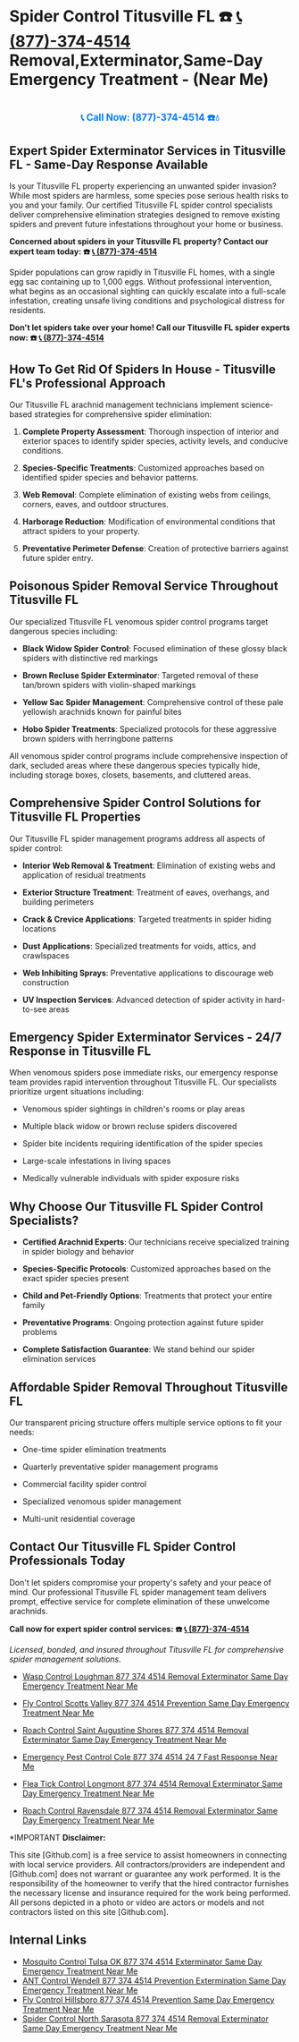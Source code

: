 # Spider Control Titusville FL ☎️ [📞 (877)-374-4514](https://pest-control-4514.netlify.app) Removal,Exterminator,Same-Day Emergency Treatment - (Near Me)
# 

<p align="center" style="font-size: 1.2em; font-weight: bold; margin: 20px 0;">
  <a href="https://pest-control-4514.netlify.app" target="_blank" style="color: #007BFF; text-decoration: none;">📞 Call Now: (877)-374-4514 ☎️💧</a>
</p>

## Expert Spider Exterminator Services in Titusville FL - Same-Day Response Available

Is your Titusville FL property experiencing an unwanted spider invasion? While most spiders are harmless, some species pose serious health risks to you and your family. Our certified Titusville FL spider control specialists deliver comprehensive elimination strategies designed to remove existing spiders and prevent future infestations throughout your home or business.

**Concerned about spiders in your Titusville FL property? Contact our expert team today: ☎️ [📞 (877)-374-4514](https://pest-control-4514.netlify.app)**

Spider populations can grow rapidly in Titusville FL homes, with a single egg sac containing up to 1,000 eggs. Without professional intervention, what begins as an occasional sighting can quickly escalate into a full-scale infestation, creating unsafe living conditions and psychological distress for residents.

**Don't let spiders take over your home! Call our Titusville FL spider experts now: ☎️ [📞 (877)-374-4514](https://pest-control-4514.netlify.app)**

## How To Get Rid Of Spiders In House - Titusville FL's Professional Approach

Our Titusville FL arachnid management technicians implement science-based strategies for comprehensive spider elimination:

1. **Complete Property Assessment**: Thorough inspection of interior and exterior spaces to identify spider species, activity levels, and conducive conditions.

2. **Species-Specific Treatments**: Customized approaches based on identified spider species and behavior patterns.

3. **Web Removal**: Complete elimination of existing webs from ceilings, corners, eaves, and outdoor structures.

4. **Harborage Reduction**: Modification of environmental conditions that attract spiders to your property.

5. **Preventative Perimeter Defense**: Creation of protective barriers against future spider entry.

## Poisonous Spider Removal Service Throughout Titusville FL

Our specialized Titusville FL venomous spider control programs target dangerous species including:

- **Black Widow Spider Control**: Focused elimination of these glossy black spiders with distinctive red markings

- **Brown Recluse Spider Exterminator**: Targeted removal of these tan/brown spiders with violin-shaped markings

- **Yellow Sac Spider Management**: Comprehensive control of these pale yellowish arachnids known for painful bites

- **Hobo Spider Treatments**: Specialized protocols for these aggressive brown spiders with herringbone patterns

All venomous spider control programs include comprehensive inspection of dark, secluded areas where these dangerous species typically hide, including storage boxes, closets, basements, and cluttered areas.

## Comprehensive Spider Control Solutions for Titusville FL Properties

Our Titusville FL spider management programs address all aspects of spider control:

- **Interior Web Removal & Treatment**: Elimination of existing webs and application of residual treatments

- **Exterior Structure Treatment**: Treatment of eaves, overhangs, and building perimeters

- **Crack & Crevice Applications**: Targeted treatments in spider hiding locations

- **Dust Applications**: Specialized treatments for voids, attics, and crawlspaces

- **Web Inhibiting Sprays**: Preventative applications to discourage web construction

- **UV Inspection Services**: Advanced detection of spider activity in hard-to-see areas

## Emergency Spider Exterminator Services - 24/7 Response in Titusville FL

When venomous spiders pose immediate risks, our emergency response team provides rapid intervention throughout Titusville FL. Our specialists prioritize urgent situations including:

- Venomous spider sightings in children's rooms or play areas

- Multiple black widow or brown recluse spiders discovered

- Spider bite incidents requiring identification of the spider species

- Large-scale infestations in living spaces

- Medically vulnerable individuals with spider exposure risks

## Why Choose Our Titusville FL Spider Control Specialists?

- **Certified Arachnid Experts**: Our technicians receive specialized training in spider biology and behavior

- **Species-Specific Protocols**: Customized approaches based on the exact spider species present

- **Child and Pet-Friendly Options**: Treatments that protect your entire family

- **Preventative Programs**: Ongoing protection against future spider problems

- **Complete Satisfaction Guarantee**: We stand behind our spider elimination services

## Affordable Spider Removal Throughout Titusville FL

Our transparent pricing structure offers multiple service options to fit your needs:

- One-time spider elimination treatments

- Quarterly preventative spider management programs

- Commercial facility spider control

- Specialized venomous spider management

- Multi-unit residential coverage

## Contact Our Titusville FL Spider Control Professionals Today

Don't let spiders compromise your property's safety and your peace of mind. Our professional Titusville FL spider management team delivers prompt, effective service for complete elimination of these unwelcome arachnids.

**Call now for expert spider control services: ☎️ [📞 (877)-374-4514](https://pest-control-4514.netlify.app)**

*Licensed, bonded, and insured throughout Titusville FL for comprehensive spider management solutions.*


- [Wasp Control Loughman 877 374 4514 Removal Exterminator Same Day Emergency Treatment Near Me](https://github.com/allyoucaneatsushiin/pest-control/blob/main/Wasp-Control-Loughman-877-374-4514-Removal-Exterminator-Same-Day-Emergency-Treatment-Near-Me.md)
- [Fly Control Scotts Valley 877 374 4514 Prevention Same Day Emergency Treatment Near Me](https://github.com/allyoucaneatsushiin/pest-control/blob/main/Fly-Control-Scotts-Valley-877-374-4514-Prevention-Same-Day-Emergency-Treatment-Near-Me.md)
- [Roach Control Saint Augustine Shores 877 374 4514 Removal Exterminator Same Day Emergency Treatment Near Me](https://github.com/allyoucaneatsushiin/pest-control/blob/main/Roach-Control-Saint-Augustine-Shores-877-374-4514-Removal-Exterminator-Same-Day-Emergency-Treatment-Near-Me.md)


- [Emergency Pest Control Cole 877 374 4514 24 7 Fast Response Near Me](https://github.com/allyoucaneatsushiin/pest-control/blob/main/Emergency-Pest-Control-Cole-877-374-4514-24-7-Fast-Response-Near-Me.md)
- [Flea Tick Control Longmont 877 374 4514 Removal Exterminator Same Day Emergency Treatment Near Me](https://github.com/allyoucaneatsushiin/pest-control/blob/main/Flea-Tick-Control-Longmont-877-374-4514-Removal-Exterminator-Same-Day-Emergency-Treatment-Near-Me.md)
- [Roach Control Ravensdale 877 374 4514 Removal Exterminator Same Day Emergency Treatment Near Me](https://github.com/allyoucaneatsushiin/pest-control/blob/main/Roach-Control-Ravensdale-877-374-4514-Removal-Exterminator-Same-Day-Emergency-Treatment-Near-Me.md)


*IMPORTANT **Disclaimer:**  

This site [Github.com] is a free service to assist homeowners in connecting with local service providers. All contractors/providers are independent and [Github.com] does not warrant or guarantee any work performed. It is the responsibility of the homeowner to verify that the hired contractor furnishes the necessary license and insurance required for the work being performed. All persons depicted in a photo or video are actors or models and not contractors listed on this site [Github.com].


## Internal Links
- [Mosquito Control Tulsa OK 877 374 4514 Exterminator Same Day Emergency Treatment Near Me](https://github.com/allyoucaneatsushiin/pest-control/blob/main/Mosquito-Control-Tulsa-OK-877-374-4514-Exterminator-Same-Day-Emergency-Treatment-Near-Me.md)
- [ANT Control Wendell 877 374 4514 Prevention Extermination Same Day Emergency Treatment Near Me](https://github.com/allyoucaneatsushiin/pest-control/blob/main/ANT-Control-Wendell-877-374-4514-Prevention-Extermination-Same-Day-Emergency-Treatment-Near-Me.md)
- [Fly Control Hillsboro 877 374 4514 Prevention Same Day Emergency Treatment Near Me](https://github.com/allyoucaneatsushiin/pest-control/blob/main/Fly-Control-Hillsboro-877-374-4514-Prevention-Same-Day-Emergency-Treatment-Near-Me.md)
- [Spider Control North Sarasota 877 374 4514 Removal Exterminator Same Day Emergency Treatment Near Me](https://github.com/allyoucaneatsushiin/pest-control/blob/main/Spider-Control-North-Sarasota-877-374-4514-Removal-Exterminator-Same-Day-Emergency-Treatment-Near-Me.md)
